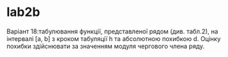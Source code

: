 # lab2b
 Варіант 18:табулювання  функції, представленої рядом (див. табл.2), на інтервалі  [a,  b] з кроком табуляції h та абсолютною  похибкою d.  Оцінку похибки здійснювати за значенням модуля чергового члена ряду.  
